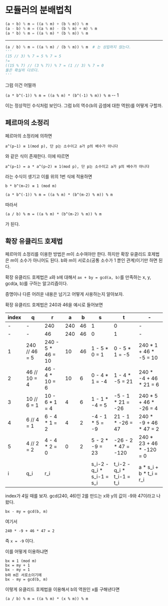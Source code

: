 # 모듈러의 분배법칙

```python
(a + b) % m = ((a % m) + (b % m)) % m
(a - b) % m = ((a % m) - (b % m) + m) % m
(a * b) % m = ((a % m) * (b % m)) % m
```

---

```python
(a / b) % m = ((a % m) / (b % m)) % m  # 는 성립하지 않는다.
'''
(15 // 3) % 7 = 5 % 7 = 5
!=
((15 % 7) // (3 % 7)) % 7 = (1 // 3) % 7 = 0
둘은 확실히 다르다.
'''
```

그럼 이건 어떨까

`(a * b^(-1)) % m = ((a % m) * (b^(-1) % m)) % m` -- 1

이는 정상적인 수식처럼 보인다. 그럼 b의 역수(b의 곱셈에 대한 역원)를 어떻게 구할까.

## 페르마의 소정리

페르마의 소정리에 의하면

`a^(p−1) ≡ 1(mod p), 단 p는 소수이고 a가 p의 배수가 아니다`

와 같은 식이 존재한다. 이에 따르면

`a^(p−1) = a * a^(p−2) ≡ 1(mod p), 단 p는 소수이고 a가 p의 배수가 아니다`

라는 수식이 생기고 이를 위의 1번 식에 적용하면

```
b * b^(m−2) ≡ 1 (mod m)

(a * b^(-1)) % m = ((a % m) * (b^(m-2) % m)) % m
```

따라서

`(a / b) % m = ((a % m) * (b^(m-2) % m)) % m`

가 된다.

## 확장 유클리드 호제법

페르마의 소정리를 이용한 방법은 m이 소수여야만 한다. 하지만 확장 유클리드 호제법은 m이 소수가 아니어도 된다. b와 m이 서로소(공통 소수가 1 뿐인 관계)이기만 하면 된다.

확장 유클리드 호제법은 `a`와 `b`에 대해서 `ax + by = gcd(a, b)`를 만족하는 x, y, gcd(a, b)를 구하는 알고리즘이다.

증명이나 다른 어려운 내용은 넘기고 어떻게 사용하는지 알아보자.

확장 유클리드 호제법은 240과 46을 예시로 들어보면

| index | q             | r                  | a   | b   | s                          | t                          | -                          |
| ----- | ------------- | ------------------ | --- | --- | -------------------------- | -------------------------- | -------------------------- |
| -     | -             | 240                | 240 | 46  | 1                          | 0                          | -                          |
| -     | -             | 46                 | 240 | 46  | 0                          | 1                          | -                          |
| 1     | 240 // 46 = 5 | 240 - 5 \* 46 = 10 | 10  | 46  | 1 - 5 \* 0 = 1             | 0 - 5 \* 1 = -5            | 240 \* 1 + 46 \* -5 = 10   |
| 2     | 46 // 10 = 4  | 46 - 4 \* 10 = 6   | 10  | 6   | 0 - 4 \* 1 = -4            | 1 - 4 \* -5 = 21           | 240 \* -4 + 46 \* 21 = 6   |
| 3     | 10 // 6 = 1   | 10 - 6 \* 1 = 4    | 4   | 6   | 1 - 1 \* -4 = 5            | -5 - 1 \* 21 = -26         | 240 \* 5 + 46 \* -26 = 4   |
| 4     | 6 // 4 = 1    | 6 - 4 \* 1 = 2     | 4   | 2   | -4 - 1 \* 5 = -9           | 21 - 1 \* -26 = 47         | 240 \* -9 + 46 \* 47 = 2   |
| 5     | 4 // 2 = 2    | 4 - 4 \* 2 = 0     | 0   | 2   | 5 - 2 \* -9 = 23           | -26 - 2 \* 47 = -120       | 240 \* 23 + 46 \* -120 = 0 |
| i     | q_i           | r_i                |     |     | s_i-2 - q_i \* s_i-1 = s_i | t_i-2 - q_i \* t_i-1 = t_i | a \* s_i + b \* t_i = r_i  |

index가 4일 때를 보자. gcd(240, 46)인 2를 만드는 x와 y의 값이 -9와 47이라고 나왔다.

`bx - my = gcd(b, m)`

여기서

`240 * -9 + 46 * 47 = 2`

즉 `x = -9` 이다.

이를 어떻게 이용하냐면

```
bx ≡ 1 (mod m)
bx = my + 1
bx - my = 1
b와 m은 서로소이기에
bx - my = gcd(b, m)
```

이렇게 유클리드 호제법을 이용해서 b의 역원인 x를 구해낸다면

`(a / b) % m = ((a % m) * (x % m)) % m`
